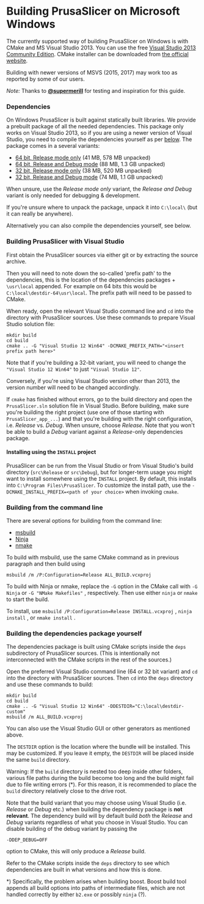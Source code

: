 
# Building PrusaSlicer on Microsoft Windows

The currently supported way of building PrusaSlicer on Windows is with CMake and MS Visual Studio 2013.
You can use the free [Visual Studio 2013 Community Edition](https://www.visualstudio.com/vs/older-downloads/).
CMake installer can be downloaded from [the official website](https://cmake.org/download/).

Building with newer versions of MSVS (2015, 2017) may work too as reported by some of our users.

_Note:_ Thanks to [**@supermerill**](https://github.com/supermerill) for testing and inspiration for this guide.

### Dependencies

On Windows PrusaSlicer is built against statically built libraries.
We provide a prebuilt package of all the needed dependencies. This package only works on Visual Studio 2013, so if you are using a newer version of Visual Studio, you need to compile the dependencies yourself as per [below](#building-the-dependencies-package-yourself).
The package comes in a several variants:

  - [64 bit, Release mode only](https://bintray.com/vojtechkral/Slic3r-PE/download_file?file_path=destdir-64.7z) (41 MB, 578 MB unpacked)
  - [64 bit, Release and Debug mode](https://bintray.com/vojtechkral/Slic3r-PE/download_file?file_path=destdir-64-dev.7z) (88 MB, 1.3 GB unpacked)
  - [32 bit, Release mode only](https://bintray.com/vojtechkral/Slic3r-PE/download_file?file_path=destdir-32.7z) (38 MB, 520 MB unpacked)
  - [32 bit, Release and Debug mode](https://bintray.com/vojtechkral/Slic3r-PE/download_file?file_path=destdir-32-dev.7z) (74 MB, 1.1 GB unpacked)

When unsure, use the _Release mode only_ variant, the _Release and Debug_ variant is only needed for debugging & development.

If you're unsure where to unpack the package, unpack it into `C:\local\` (but it can really be anywhere).

Alternatively you can also compile the dependencies yourself, see below.

### Building PrusaSlicer with Visual Studio

First obtain the PrusaSlicer sources via either git or by extracting the source archive.

Then you will need to note down the so-called 'prefix path' to the dependencies, this is the location of the dependencies packages + `\usr\local` appended.
For example on 64 bits this would be `C:\local\destdir-64\usr\local`. The prefix path will need to be passed to CMake.

When ready, open the relevant Visual Studio command line and `cd` into the directory with PrusaSlicer sources.
Use these commands to prepare Visual Studio solution file:

    mkdir build
    cd build
    cmake .. -G "Visual Studio 12 Win64" -DCMAKE_PREFIX_PATH="<insert prefix path here>"

Note that if you're building a 32-bit variant, you will need to change the `"Visual Studio 12 Win64"` to just `"Visual Studio 12"`.

Conversely, if you're using Visual Studio version other than 2013, the version number will need to be changed accordingly.

If `cmake` has finished without errors, go to the build directory and open the `PrusaSlicer.sln` solution file in Visual Studio.
Before building, make sure you're building the right project (use one of those starting with `PrusaSlicer_app_...`) and that you're building
with the right configuration, i.e. _Release_ vs. _Debug_. When unsure, choose _Release_.
Note that you won't be able to build a _Debug_ variant against a _Release_-only dependencies package.

#### Installing using the `INSTALL` project

PrusaSlicer can be run from the Visual Studio or from Visual Studio's build directory (`src\Release` or `src\Debug`),
but for longer-term usage you might want to install somewhere using the `INSTALL` project.
By default, this installs into `C:\Program Files\PrusaSlicer`.
To customize the install path, use the `-DCMAKE_INSTALL_PREFIX=<path of your choice>` when invoking `cmake`.

### Building from the command line

There are several options for building from the command line:

- [msbuild](https://docs.microsoft.com/en-us/visualstudio/msbuild/msbuild-reference?view=vs-2017&viewFallbackFrom=vs-2013)
- [Ninja](https://ninja-build.org/)
- [nmake](https://docs.microsoft.com/en-us/cpp/build/nmake-reference?view=vs-2017)

To build with msbuild, use the same CMake command as in previous paragraph and then build using

    msbuild /m /P:Configuration=Release ALL_BUILD.vcxproj

To build with Ninja or nmake, replace the `-G` option in the CMake call with `-G Ninja` or `-G "NMake Makefiles"` , respectively.
Then use either `ninja` or `nmake` to start the build.

To install, use `msbuild /P:Configuration=Release INSTALL.vcxproj` , `ninja install` , or `nmake install` .

### Building the dependencies package yourself

The dependencies package is built using CMake scripts inside the `deps` subdirectory of PrusaSlicer sources.
(This is intentionally not interconnected with the CMake scripts in the rest of the sources.)

Open the preferred Visual Studio command line (64 or 32 bit variant) and `cd` into the directory with PrusaSlicer sources.
Then `cd` into the `deps` directory and use these commands to build:

    mkdir build
    cd build
    cmake .. -G "Visual Studio 12 Win64" -DDESTDIR="C:\local\destdir-custom"
    msbuild /m ALL_BUILD.vcxproj

You can also use the Visual Studio GUI or other generators as mentioned above.

The `DESTDIR` option is the location where the bundle will be installed.
This may be customized. If you leave it empty, the `DESTDIR` will be placed inside the same `build` directory.

Warning: If the `build` directory is nested too deep inside other folders, various file paths during the build
become too long and the build might fail due to file writing errors (\*). For this reason, it is recommended to
place the `build` directory relatively close to the drive root.

Note that the build variant that you may choose using Visual Studio (i.e. _Release_ or _Debug_ etc.) when building the dependency package is **not relevant**.
The dependency build will by default build _both_ the _Release_ and _Debug_ variants regardless of what you choose in Visual Studio.
You can disable building of the debug variant by passing the

    -DDEP_DEBUG=OFF

option to CMake, this will only produce a _Release_ build.

Refer to the CMake scripts inside the `deps` directory to see which dependencies are built in what versions and how this is done.

\*) Specifically, the problem arises when building boost. Boost build tool appends all build options into paths of
intermediate files, which are not handled correctly by either `b2.exe` or possibly `ninja` (?).
